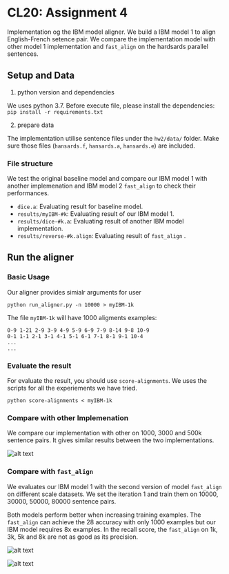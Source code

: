 # CL20: Assignment 4

Implementation og the IBM model aligner. We build a IBM model 1 to align English-French setence pair. We compare the implementation model with other model 1 implementation and `fast_align` on the hardsards parallel sentences.

## Setup and Data

1. python version and dependencies 

We uses python 3.7. Before execute file, please install the dependencies:
`pip install -r requirements.txt`

2. prepare data

The implementation utilise sentence files under the `hw2/data/` folder. 
Make sure those files (`hansards.f`, `hansards.a`, `hansards.e`) are included.

### File structure 

We test the original baseline model and compare our IBM model 1 with another implemenation and IBM model 2 `fast_align` to check their performances.

* `dice.a`: Evaluating result for baseline model.
* `results/myIBM-#k`: Evaluating result of our IBM model 1.
* `results/dice-#k.a`: Evaluating result of another IBM model implementation. 
* `results/reverse-#k.align`: Evaluating result of `fast_align` .

## Run the aligner

### Basic Usage

Our aligner provides simialr arguments for user 

```
python run_aligner.py -n 10000 > myIBM-1k
```

The file `myIBM-1k` will have 1000 aligments examples:
```
0-9 1-21 2-9 3-9 4-9 5-9 6-9 7-9 8-14 9-8 10-9
0-1 1-1 2-1 3-1 4-1 5-1 6-1 7-1 8-1 9-1 10-4 
...
...
```

### Evaluate the result

For evaluate the result, you should use `score-alignments`. We uses the scripts for all the experiements we have tried.
```
python score-alignments < myIBM-1k
```

### Compare with other Implemenation 

We compare our implementation with other on 1000, 3000 and 500k sentence pairs. It gives similar results between the two implementations.

![alt text](/img/img1.png)


### Compare with `fast_align`

We evaluates our IBM model 1 with the second version of model `fast_align` on different scale datasets. We set the iteration 1 and train them on 10000, 30000, 50000, 80000 sentence pairs. 

Both models perform better when increasing training examples. The `fast_align` can achieve the 28 accuracy with only 1000 examples but our IBM model requires 8x examples. In the recall score, the `fast_align` on 1k, 3k, 5k and 8k are not as good as its precision.   

![alt text](/img/img2.png)






![alt text](/img/img2.png)
